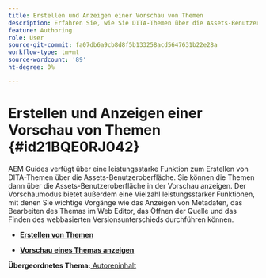```yaml
---
title: Erstellen und Anzeigen einer Vorschau von Themen
description: Erfahren Sie, wie Sie DITA-Themen über die Assets-Benutzeroberfläche in AEM Guides erstellen und in der Vorschau anzeigen.
feature: Authoring
role: User
source-git-commit: fa07db6a9cb8d8f5b133258acd5647631b22e28a
workflow-type: tm+mt
source-wordcount: '89'
ht-degree: 0%

---
```


# Erstellen und Anzeigen einer Vorschau von Themen {#id21BQE0RJ042}

AEM Guides verfügt über eine leistungsstarke Funktion zum Erstellen von DITA-Themen über die Assets-Benutzeroberfläche. Sie können die Themen dann über die Assets-Benutzeroberfläche in der Vorschau anzeigen. Der Vorschaumodus bietet außerdem eine Vielzahl leistungsstarker Funktionen, mit denen Sie wichtige Vorgänge wie das Anzeigen von Metadaten, das Bearbeiten des Themas im Web Editor, das Öffnen der Quelle und das Finden des webbasierten Versionsunterschieds durchführen können.

- **[Erstellen von Themen](web-editor-create-topics.md)**

- **[Vorschau eines Themas anzeigen](web-editor-preview-topics.md)**


**Übergeordnetes Thema:**[ Autoreninhalt](authoring-content.md)
